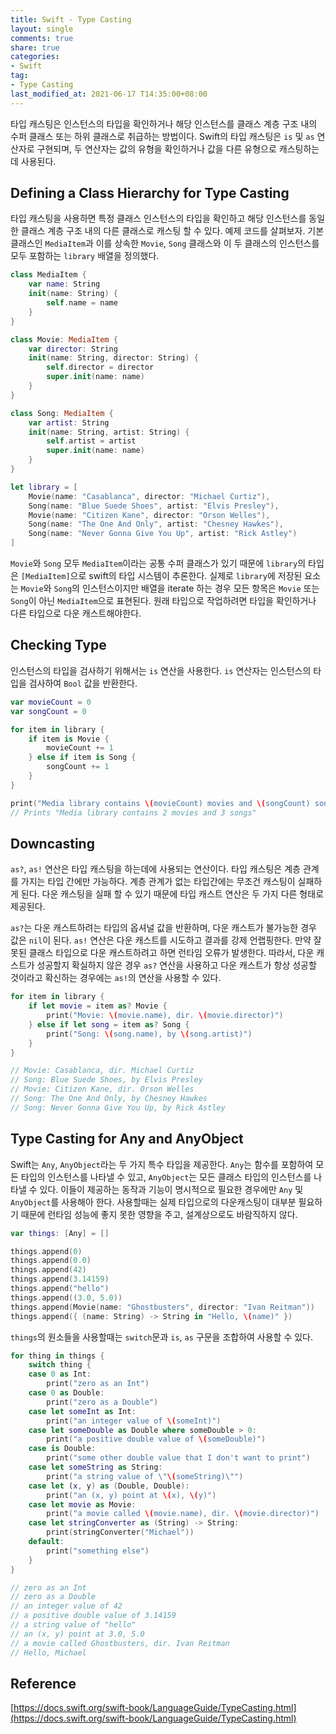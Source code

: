 ```yaml
---
title: Swift - Type Casting
layout: single
comments: true
share: true
categories:
- Swift
tag:
- Type Casting
last_modified_at: 2021-06-17 T14:35:00+08:00
---
```


타입 캐스팅은 인스턴스의 타입을 확인하거나 해당 인스턴스를 클래스 계층 구조 내의 수퍼 클래스 또는 하위 클래스로 취급하는 방법이다. Swift의 타입 캐스팅은 `is` 및 `as` 연산자로 구현되며, 두 연산자는 값의 유형을 확인하거나 값을 다른 유형으로 캐스팅하는데 사용된다.

## Defining a Class Hierarchy for Type Casting

타입 캐스팅을 사용하면 특정 클래스 인스턴스의 타입을 확인하고 해당 인스턴스를 동일한 클래스 계층 구조 내의 다른 클래스로 캐스팅 할 수 있다. 예제 코드를 살펴보자. 기본 클래스인 `MediaItem`과 이를 상속한 `Movie`, `Song` 클래스와 이 두 클래스의 인스턴스를 모두 포함하는 `library` 배열을 정의했다.

```swift
class MediaItem {
    var name: String
    init(name: String) {
        self.name = name
    }
}

class Movie: MediaItem {
    var director: String
    init(name: String, director: String) {
        self.director = director
        super.init(name: name)
    }
}

class Song: MediaItem {
    var artist: String
    init(name: String, artist: String) {
        self.artist = artist
        super.init(name: name)
    }
}

let library = [
    Movie(name: "Casablanca", director: "Michael Curtiz"),
    Song(name: "Blue Suede Shoes", artist: "Elvis Presley"),
    Movie(name: "Citizen Kane", director: "Orson Welles"),
    Song(name: "The One And Only", artist: "Chesney Hawkes"),
    Song(name: "Never Gonna Give You Up", artist: "Rick Astley")
]
```

`Movie`와 `Song` 모두 `MediaItem`이라는 공통 수퍼 클래스가 있기 때문에 `library`의 타입은 `[MediaItem]`으로 swift의 타입 시스템이 추론한다. 실제로 `library`에 저장된 요소는 `Movie`와 `Song`의 인스턴스이지만 배열을 iterate 하는 경우 모든 항목은 `Movie` 또는 `Song`이 아닌 `MediaItem`으로 표현된다. 원래 타입으로 작업하려면 타입을 확인하거나 다른 타입으로 다운 캐스트해야한다.

## Checking Type

인스턴스의 타입을 검사하기 위해서는 `is` 연산을 사용한다. `is` 연산자는 인스턴스의 타입을 검사하여 `Bool` 값을 반환한다. 

```swift
var movieCount = 0
var songCount = 0

for item in library {
    if item is Movie { 
        movieCount += 1
    } else if item is Song {
        songCount += 1
    }
}

print("Media library contains \(movieCount) movies and \(songCount) songs")
// Prints "Media library contains 2 movies and 3 songs"
```

## Downcasting

`as?`, `as!` 연산은 타입 캐스팅을 하는데에 사용되는 연산이다. 타입 캐스팅은 계층 관계를 가지는 타입 간에만 가능하다. 계층 관계가 없는 타입간에는 무조건 캐스팅이 실패하게 된다.  다운 캐스팅을 실패 할 수 있기 때문에 타입 캐스트 연산은 두 가지 다른 형태로 제공된다. 

`as?`는 다운 캐스트하려는 타입의 옵셔널 값을 반환하며, 다운 캐스트가 불가능한 경우 값은 `nil`이 된다. `as!` 연산은 다운 캐스트를 시도하고 결과를 강제 언랩핑한다. 만약 잘못된 클래스 타입으로 다운 캐스트하려고 하면 런타임 오류가 발생한다. 따라서, 다운 캐스트가 성공할지 확실하지 않은 경우 `as?` 연산을 사용하고 다운 캐스트가 항상 성공할 것이라고 확신하는 경우에는 `as!`의 연산을 사용할 수 있다. 

```swift
for item in library {
    if let movie = item as? Movie {
        print("Movie: \(movie.name), dir. \(movie.director)")
    } else if let song = item as? Song {
        print("Song: \(song.name), by \(song.artist)")
    }
}

// Movie: Casablanca, dir. Michael Curtiz
// Song: Blue Suede Shoes, by Elvis Presley
// Movie: Citizen Kane, dir. Orson Welles
// Song: The One And Only, by Chesney Hawkes
// Song: Never Gonna Give You Up, by Rick Astley
```

## Type Casting for Any and AnyObject

Swift는 `Any`, `AnyObject`라는 두 가지 특수 타입을 제공한다. `Any`는 함수를 포함하여 모든 타입의 인스턴스를 나타낼 수 있고, `AnyObject`는 모든 클래스 타입의 인스턴스를 나타낼 수 있다. 이들이 제공하는 동작과 기능이 명시적으로 필요한 경우에만 `Any` 및 `AnyObject`를 사용해아 한다. 사용할때는 실제 타입으로의 다운캐스팅이 대부분 필요하기 때문에 런타임 성능에 좋지 못한 영향을 주고, 설계상으로도 바람직하지 않다. 

```swift
var things: [Any] = []

things.append(0)
things.append(0.0)
things.append(42)
things.append(3.14159)
things.append("hello")
things.append((3.0, 5.0))
things.append(Movie(name: "Ghostbusters", director: "Ivan Reitman"))
things.append({ (name: String) -> String in "Hello, \(name)" })
```

`things`의 원소들을 사용할때는 `switch`문과 `is`, `as` 구문을 조합하여 사용할 수 있다. 

```swift
for thing in things {
    switch thing {
    case 0 as Int:
        print("zero as an Int")
    case 0 as Double:
        print("zero as a Double")
    case let someInt as Int:
        print("an integer value of \(someInt)")
    case let someDouble as Double where someDouble > 0:
        print("a positive double value of \(someDouble)")
    case is Double:
        print("some other double value that I don't want to print")
    case let someString as String:
        print("a string value of \"\(someString)\"")
    case let (x, y) as (Double, Double):
        print("an (x, y) point at \(x), \(y)")
    case let movie as Movie:
        print("a movie called \(movie.name), dir. \(movie.director)")
    case let stringConverter as (String) -> String:
        print(stringConverter("Michael"))
    default:
        print("something else")
    }
}

// zero as an Int
// zero as a Double
// an integer value of 42
// a positive double value of 3.14159
// a string value of "hello"
// an (x, y) point at 3.0, 5.0
// a movie called Ghostbusters, dir. Ivan Reitman
// Hello, Michael
```

## Reference

[https://docs.swift.org/swift-book/LanguageGuide/TypeCasting.html](https://docs.swift.org/swift-book/LanguageGuide/TypeCasting.html)
